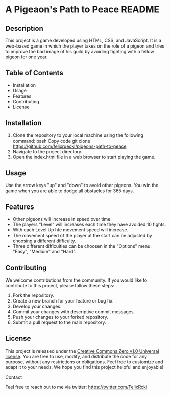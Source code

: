 # A Pigeaon's Path to Peace README

## Description

This project is a game developed using HTML, CSS, and JavaScript. It is a web-based game in which the player takes on the role of a pigeon and tries to improve the bad image of his guild by avoiding fighting with a fellow pigeon for one year.

## Table of Contents

- Installation
- Usage
- Features
- Contributing
- License

## Installation

1. Clone the repository to your local machine using the following command:
   bash
   Copy code
   git clone https://github.com/felixrueckl/pigeons-path-to-peace
2. Navigate to the project directory.
3. Open the index.html file in a web browser to start playing the game.

## Usage

Use the arrow keys "up" and "down" to avoid other pigeons.
You win the game when you are able to dodge all obstacles for 365 days.

## Features

- Other pigeons will increase in speed over time.
- The players "Level" will increases each time they have avoided 10 fights.
- With each Level Up hte movement speed will increase.
- The movement speed of the player at the start can be adjusted by choosing a different difficulty.
- Three different difficulties can be choosen in the "Options" menu: "Easy", "Medium" and "Hard".

## Contributing

We welcome contributions from the community. If you would like to contribute to this project, please follow these steps:

1. Fork the repository.
2. Create a new branch for your feature or bug fix.
3. Develop your changes.
4. Commit your changes with descriptive commit messages.
5. Push your changes to your forked repository.
6. Submit a pull request to the main repository.

## License

This project is released under the [Creative Commons Zero v1.0 Universal license](https://creativecommons.org/publicdomain/zero/1.0/). You are free to use, modify, and distribute the code for any purpose, without any restrictions or obligations. Feel free to customize and adapt it to your needs. We hope you find this project helpful and enjoyable!

Contact

Feel free to reach out to me via twitter:
https://twitter.com/FelixRckl
